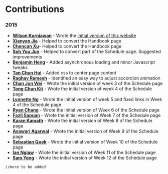 # Contributions

### 2015

* [**Wilson Kurniawan**](https://github.com/wkurniawan07) - Wrote the [initial version of this website](https://github.com/wkurniawan07/website)
* [**Xianyan Jia**](https://github.com/SeaOfOcean) - Helped to convert the Handbook page
* [**Chencan Xu**](https://github.com/cxuc163)- Helped to convert the Handbook page
* [**Soh You Jun**](https://github.com/yj-soh) - Helped to convert part of the Schedule page. Suggested improvements
* [**Benjamin Heng**](https://github.com/benjaminheng) - Added asynchronous loading and minor Javascript tweaks
* [**Tan Chun Hui**](https://github.com/crispyfridge) - Added css to center page content
* [**Raghav Ramesh**](https://github.com/RaghavRamesh) - Identified an easy way to adjust accordion animation
* [**Chan Jun Wei**](https://github.com/chanjunweimy) - Wrote the initial version of week 3 of the Schedule page
* [**Tong Chun Kit**](https://github.com/tongchunkit) - Wrote the initial version of week 4 of the Schedule page
* [**Lynnette Ng**](https://github.com/quarbby) - Wrote the initial version of week 5 and fixed links in Week 4 of the Schedule page
* [**Ryan Chang**](https://github.com/rcyq) - Wrote the initial version of Week 6 of the Schedule page
* [**Fazli Sapuan**](https://github.com/fuzzie360) - Wrote the initial version of Week 7 of the Schedule page
* [**Karan Kamath**](https://github.com/KaranKamath) - Wrote the initial version of Week 8 of the Schedule page
* [**Asawari Agarwal**](https://github.com/asawariagarwal) - Wrote the initial version of Week 9 of the Schedule page
* [**Sebastian Quek**](https://github.com/sebastianquek) - Wrote the initial version of Week 10 of the Schedule page
* [**Ian Ngiaw**](https://github.com/ianngiaw) - Wrote the initial version of Week 11 of the Schedule page
* [**Sam Yong**](https://github.com/mauris) - Wrote the initial version of Week 12 of the Schedule page

`//more to be added`
